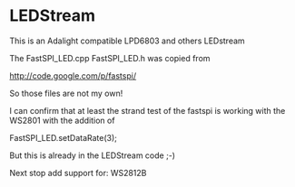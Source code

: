 LEDStream
=========

This is an Adalight compatible LPD6803 and others LEDstream

The FastSPI_LED.cpp  FastSPI_LED.h was copied from

http://code.google.com/p/fastspi/

So those files are not my own!

I can confirm that at least the strand test of the fastspi is working with the WS2801 with the addition of

FastSPI_LED.setDataRate(3); 

But this is already in the LEDStream code ;-)

Next stop add support for: WS2812B
